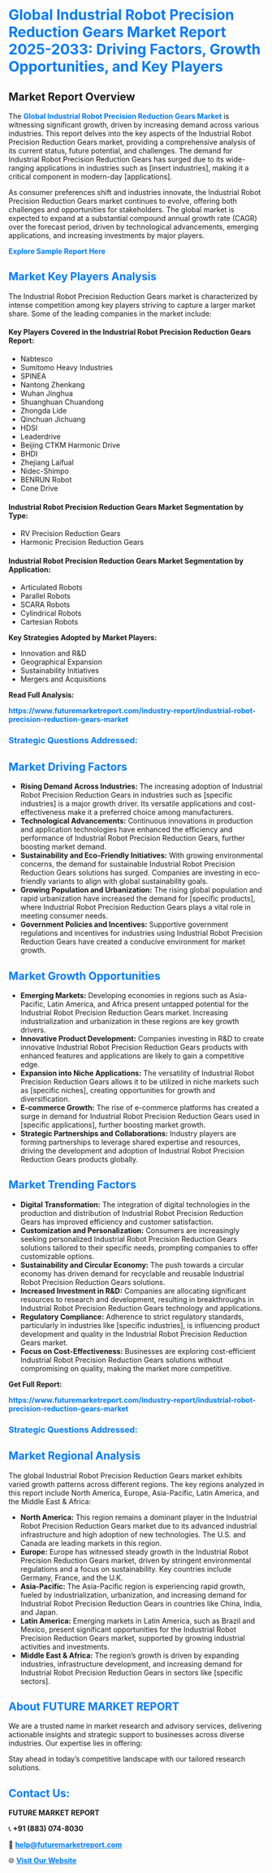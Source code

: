 <h1 style="color: #007BFF;">Global Industrial Robot Precision Reduction Gears Market Report 2025-2033: Driving Factors, Growth Opportunities, and Key Players</h1>

<section id="overview">
<h2>Market Report Overview</h2>
<p>The <a href="https://www.futuremarketreport.com/industry-report/industrial-robot-precision-reduction-gears-market" style="color: #007BFF; text-decoration: none;"><strong>Global Industrial Robot Precision Reduction Gears Market</strong></a> is witnessing significant growth, driven by increasing demand across various industries. This report delves into the key aspects of the Industrial Robot Precision Reduction Gears market, providing a comprehensive analysis of its current status, future potential, and challenges. The demand for Industrial Robot Precision Reduction Gears has surged due to its wide-ranging applications in industries such as [insert industries], making it a critical component in modern-day [applications].</p>
<p>As consumer preferences shift and industries innovate, the Industrial Robot Precision Reduction Gears market continues to evolve, offering both challenges and opportunities for stakeholders. The global market is expected to expand at a substantial compound annual growth rate (CAGR) over the forecast period, driven by technological advancements, emerging applications, and increasing investments by major players.</p>
</section>

<section id="overview">
<p><a href="https://www.futuremarketreport.com/request-sample/reportId=43060" style="color: #007BFF; text-decoration: none;"><strong>Explore Sample Report Here</strong></a></p>
</section>

<section id="key-players">
<h2 style="color: #007BFF;">Market Key Players Analysis</h2>
<p>The Industrial Robot Precision Reduction Gears market is characterized by intense competition among key players striving to capture a larger market share. Some of the leading companies in the market include:</p>
<h4>Key Players Covered in the Industrial Robot Precision Reduction Gears Report:</h4>
<ul><li>Nabtesco</li><li>Sumitomo Heavy Industries</li><li>SPINEA</li><li>Nantong Zhenkang</li><li>Wuhan Jinghua</li><li>Shuanghuan Chuandong</li><li>Zhongda Lide</li><li>Qinchuan Jichuang</li><li>HDSI</li><li>Leaderdrive</li><li>Beijing CTKM Harmonic Drive</li><li>BHDI</li><li>Zhejiang Laifual</li><li>Nidec-Shimpo</li><li>BENRUN Robot</li><li>Cone Drive</li></ul>
<h4>Industrial Robot Precision Reduction Gears Market Segmentation by Type:</h4>
<ul><li>RV Precision Reduction Gears</li><li>Harmonic Precision Reduction Gears</li></ul>

<h4>Industrial Robot Precision Reduction Gears Market Segmentation by Application:</h4>
<ul><li>Articulated Robots</li><li>Parallel Robots</li><li>SCARA Robots</li><li>Cylindrical Robots</li><li>Cartesian Robots</li></ul>
<p><strong>Key Strategies Adopted by Market Players:</strong></p>
<ul>
<li>Innovation and R&D</li>
<li>Geographical Expansion</li>
<li>Sustainability Initiatives</li>
<li>Mergers and Acquisitions</li>
</ul>
</section>

<section>
<p><strong>Read Full Analysis: </strong></p><a href="https://www.futuremarketreport.com/industry-report/industrial-robot-precision-reduction-gears-market" style="color: #007BFF; text-decoration: none;"><strong>https://www.futuremarketreport.com/industry-report/industrial-robot-precision-reduction-gears-market</strong></a>
<h3 style="color: #007BFF;">Strategic Questions Addressed:</h3>
</section>

<section id="driving-factors">
<h2 style="color: #007BFF;">Market Driving Factors</h2>
<ul>
<li><strong>Rising Demand Across Industries:</strong> The increasing adoption of Industrial Robot Precision Reduction Gears in industries such as [specific industries] is a major growth driver. Its versatile applications and cost-effectiveness make it a preferred choice among manufacturers.</li>
<li><strong>Technological Advancements:</strong> Continuous innovations in production and application technologies have enhanced the efficiency and performance of Industrial Robot Precision Reduction Gears, further boosting market demand.</li>
<li><strong>Sustainability and Eco-Friendly Initiatives:</strong> With growing environmental concerns, the demand for sustainable Industrial Robot Precision Reduction Gears solutions has surged. Companies are investing in eco-friendly variants to align with global sustainability goals.</li>
<li><strong>Growing Population and Urbanization:</strong> The rising global population and rapid urbanization have increased the demand for [specific products], where Industrial Robot Precision Reduction Gears plays a vital role in meeting consumer needs.</li>
<li><strong>Government Policies and Incentives:</strong> Supportive government regulations and incentives for industries using Industrial Robot Precision Reduction Gears have created a conducive environment for market growth.</li>
</ul>
</section>

<section id="growth-opportunities">
<h2 style="color: #007BFF;">Market Growth Opportunities</h2>
<ul>
<li><strong>Emerging Markets:</strong> Developing economies in regions such as Asia-Pacific, Latin America, and Africa present untapped potential for the Industrial Robot Precision Reduction Gears market. Increasing industrialization and urbanization in these regions are key growth drivers.</li>
<li><strong>Innovative Product Development:</strong> Companies investing in R&D to create innovative Industrial Robot Precision Reduction Gears products with enhanced features and applications are likely to gain a competitive edge.</li>
<li><strong>Expansion into Niche Applications:</strong> The versatility of Industrial Robot Precision Reduction Gears allows it to be utilized in niche markets such as [specific niches], creating opportunities for growth and diversification.</li>
<li><strong>E-commerce Growth:</strong> The rise of e-commerce platforms has created a surge in demand for Industrial Robot Precision Reduction Gears used in [specific applications], further boosting market growth.</li>
<li><strong>Strategic Partnerships and Collaborations:</strong> Industry players are forming partnerships to leverage shared expertise and resources, driving the development and adoption of Industrial Robot Precision Reduction Gears products globally.</li>
</ul>
</section>

<section id="trending-factors">
<h2 style="color: #007BFF;">Market Trending Factors</h2>
<ul>
<li><strong>Digital Transformation:</strong> The integration of digital technologies in the production and distribution of Industrial Robot Precision Reduction Gears has improved efficiency and customer satisfaction.</li>
<li><strong>Customization and Personalization:</strong> Consumers are increasingly seeking personalized Industrial Robot Precision Reduction Gears solutions tailored to their specific needs, prompting companies to offer customizable options.</li>
<li><strong>Sustainability and Circular Economy:</strong> The push towards a circular economy has driven demand for recyclable and reusable Industrial Robot Precision Reduction Gears solutions.</li>
<li><strong>Increased Investment in R&D:</strong> Companies are allocating significant resources to research and development, resulting in breakthroughs in Industrial Robot Precision Reduction Gears technology and applications.</li>
<li><strong>Regulatory Compliance:</strong> Adherence to strict regulatory standards, particularly in industries like [specific industries], is influencing product development and quality in the Industrial Robot Precision Reduction Gears market.</li>
<li><strong>Focus on Cost-Effectiveness:</strong> Businesses are exploring cost-efficient Industrial Robot Precision Reduction Gears solutions without compromising on quality, making the market more competitive.</li>
</ul>
</section>

<section>
<p><strong>Get Full Report: </strong></p><a href="https://www.futuremarketreport.com/industry-report/industrial-robot-precision-reduction-gears-market" style="color: #007BFF; text-decoration: none;"><strong>https://www.futuremarketreport.com/industry-report/industrial-robot-precision-reduction-gears-market</strong></a>
<h3 style="color: #007BFF;">Strategic Questions Addressed:</h3>
</section>


<section id="regional-analysis">
<h2 style="color: #007BFF;">Market Regional Analysis</h2>
<p>The global Industrial Robot Precision Reduction Gears market exhibits varied growth patterns across different regions. The key regions analyzed in this report include North America, Europe, Asia-Pacific, Latin America, and the Middle East & Africa:</p>
<ul>
<li><strong>North America:</strong> This region remains a dominant player in the Industrial Robot Precision Reduction Gears market due to its advanced industrial infrastructure and high adoption of new technologies. The U.S. and Canada are leading markets in this region.</li>
<li><strong>Europe:</strong> Europe has witnessed steady growth in the Industrial Robot Precision Reduction Gears market, driven by stringent environmental regulations and a focus on sustainability. Key countries include Germany, France, and the U.K.</li>
<li><strong>Asia-Pacific:</strong> The Asia-Pacific region is experiencing rapid growth, fueled by industrialization, urbanization, and increasing demand for Industrial Robot Precision Reduction Gears in countries like China, India, and Japan.</li>
<li><strong>Latin America:</strong> Emerging markets in Latin America, such as Brazil and Mexico, present significant opportunities for the Industrial Robot Precision Reduction Gears market, supported by growing industrial activities and investments.</li>
<li><strong>Middle East & Africa:</strong> The region’s growth is driven by expanding industries, infrastructure development, and increasing demand for Industrial Robot Precision Reduction Gears in sectors like [specific sectors].</li>
</ul>
</section>

<footer>
<h2 style="color: #007BFF;">About FUTURE MARKET REPORT</h2>
<p>We are a trusted name in market research and advisory services, delivering actionable insights and strategic support to businesses across diverse industries. Our expertise lies in offering:</p>

<p>Stay ahead in today’s competitive landscape with our tailored research solutions.</p>

<h2 style="color: #007BFF;">Contact Us:</h2>
<p><strong>FUTURE MARKET REPORT</strong></p>
<p>📞 <strong>+91 (883) 074-8030</strong></p>
<p>📧 <strong><a href="mailto:help@futuremarketreport.com" style="color: #007BFF;">help@futuremarketreport.com</a></strong></p>
<p>🌐 <strong><a href="https://www.futuremarketreport.com/" style="color: #007BFF;">Visit Our Website</a></strong></p>
</footer>